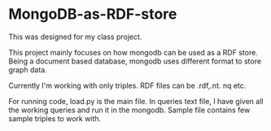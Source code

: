 # MongoDB-as-RDF-store

This was designed for my class project. 

This project mainly focuses on how mongodb can be used as a RDF store. Being a document based database, mongodb uses different format to store graph data. 

Currently I'm working with only triples. RDF files can be .rdf,.nt. nq etc. 

For running code, load.py is the main file. In queries text file, I have given all the working queries and run it in the mongodb.
Sample file contains few sample triples to work with. 


